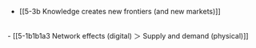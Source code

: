 - [[5-3b Knowledge creates new frontiers (and new markets)]]
<br>
- [[5-1b1b1a3 Network effects (digital) ＞ Supply and demand (physical)]]
